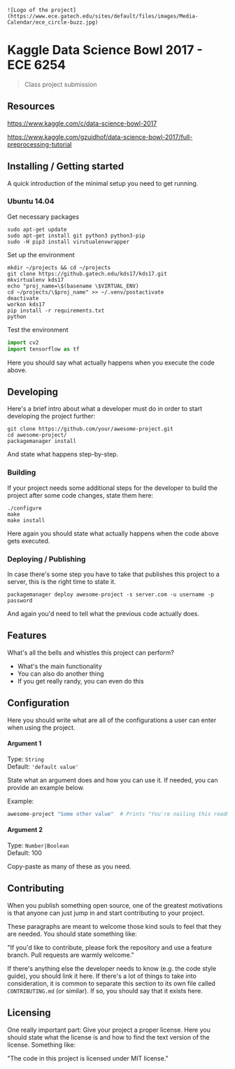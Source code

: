 ```
![Logo of the project](https://www.ece.gatech.edu/sites/default/files/images/Media-Calendar/ece_circle-buzz.jpg)
```

# Kaggle Data Science Bowl 2017 - ECE 6254
> Class project submission


## Resources
<https://www.kaggle.com/c/data-science-bowl-2017>

<https://www.kaggle.com/gzuidhof/data-science-bowl-2017/full-preprocessing-tutorial>



## Installing / Getting started

A quick introduction of the minimal setup you need to get running.

### Ubuntu 14.04
Get necessary packages
```shell
sudo apt-get update
sudo apt-get install git python3 python3-pip
sudo -H pip3 install virutualenvwrapper
```

Set up the environment
```shell
mkdir ~/projects && cd ~/projects
git clone https://github.gatech.edu/kds17/kds17.git
mkvirtualenv kds17
echo "proj_name=\$(basename \$VIRTUAL_ENV) 
cd ~/projects/\$proj_name" >> ~/.venv/postactivate
deactivate
workon kds17
pip install -r requirements.txt
python
```

Test the environment
```python
import cv2
import tensorflow as tf
```
Here you should say what actually happens when you execute the code above.

## Developing

Here's a brief intro about what a developer must do in order to start developing
the project further:

```shell
git clone https://github.com/your/awesome-project.git
cd awesome-project/
packagemanager install
```

And state what happens step-by-step.

### Building

If your project needs some additional steps for the developer to build the
project after some code changes, state them here:

```shell
./configure
make
make install
```

Here again you should state what actually happens when the code above gets
executed.

### Deploying / Publishing

In case there's some step you have to take that publishes this project to a
server, this is the right time to state it.

```shell
packagemanager deploy awesome-project -s server.com -u username -p password
```

And again you'd need to tell what the previous code actually does.

## Features

What's all the bells and whistles this project can perform?
* What's the main functionality
* You can also do another thing
* If you get really randy, you can even do this

## Configuration

Here you should write what are all of the configurations a user can enter when
using the project.

#### Argument 1
Type: `String`  
Default: `'default value'`

State what an argument does and how you can use it. If needed, you can provide
an example below.

Example:
```bash
awesome-project "Some other value"  # Prints "You're nailing this readme!"
```

#### Argument 2
Type: `Number|Boolean`  
Default: 100

Copy-paste as many of these as you need.

## Contributing

When you publish something open source, one of the greatest motivations is that
anyone can just jump in and start contributing to your project.

These paragraphs are meant to welcome those kind souls to feel that they are
needed. You should state something like:

"If you'd like to contribute, please fork the repository and use a feature
branch. Pull requests are warmly welcome."

If there's anything else the developer needs to know (e.g. the code style
guide), you should link it here. If there's a lot of things to take into
consideration, it is common to separate this section to its own file called
`CONTRIBUTING.md` (or similar). If so, you should say that it exists here.

## Licensing

One really important part: Give your project a proper license. Here you should
state what the license is and how to find the text version of the license.
Something like:

"The code in this project is licensed under MIT license."
